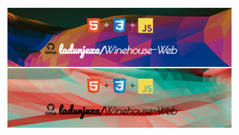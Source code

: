 ![Project Banner](readme_assets/readme_banner.png#gh-dark-mode-only)
![Project Banner](readme_assets/readme_banner-light.png#gh-light-mode-only)